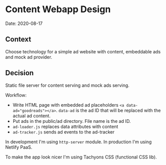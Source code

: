 # Content Webapp Design

Date: 2020-08-17

## Context

Choose technology for a simple ad website with content, embeddable ads and mock ad provider.

## Decision

Static file server for content serving and mock ads serving.

Workflow:
* Write HTML page with embedded ad placeholders `<a data-ad="goodreads"></a>`. `data-ad` is the ad ID that will
be replaced with the actual ad content.
* Put ads in the public/ad directory. File name is the ad ID.
* `ad-loader.js` replaces data attributes with content
* `ad-tracker.js` sends ad events to the ad-tracker


In development I'm using `http-server` module. In production I'm using Netlify PaaS.

To make the app look nicer I'm using Tachyons CSS (functional CSS lib).
